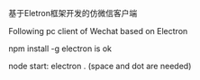 基于Eletron框架开发的仿微信客户端

Following pc client of Wechat based on Electron

npm install -g electron is ok

node start: electron . (space and dot are needed)